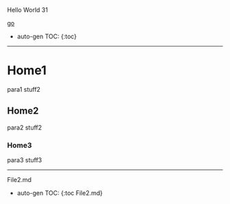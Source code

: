 Hello World 31

[go](demo01)

* auto-gen TOC:
{:toc}

---

# Home1
para1
stuff2

## Home2
para2
stuff2

### Home3
para3
stuff3

---

File2.md
* auto-gen TOC:
{:toc File2.md}
